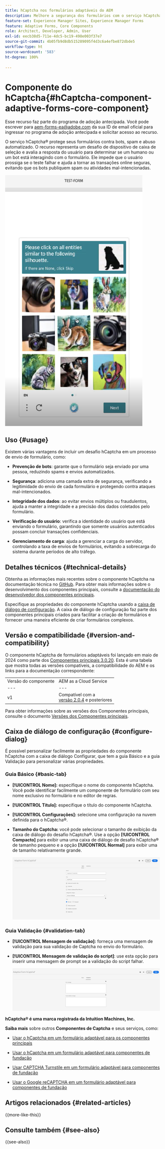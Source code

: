 ```yaml
---
title: hCaptcha nos formulários adaptáveis do AEM
description: Melhore a segurança dos formulários com o serviço hCaptcha&reg; sem esforço. Guia passo a passo no interior.
feature-set: Experience Manager Sites, Experience Manager Forms
feature: Adaptive Forms, Core Components
role: Architect, Developer, Admin, User
exl-id: eecb38d5-711e-4dc5-bc19-498e003f37e7
source-git-commit: 4b05fb9d8db515289095f4d3c6a4efbe872dbde5
workflow-type: ht
source-wordcount: '583'
ht-degree: 100%

---
```


# Componente do hCaptcha{#hCaptcha-component-adaptive-forms-core-component}

<span class="preview"> Esse recurso faz parte do programa de adoção antecipada. Você pode escrever para aem-forms-ea@adobe.com da sua ID de email oficial para ingressar no programa de adoção antecipada e solicitar acesso ao recurso. </span>

O serviço hCaptcha® protege seus formulários contra bots, spam e abuso automatizado. O recurso representa um desafio de dispositivo de caixa de seleção e avalia a resposta do usuário para determinar se um humano ou um bot está interagindo com o formulário. Ele impede que o usuário prossiga se o teste falhar e ajuda a tornar as transações online seguras, evitando que os bots publiquem spam ou atividades mal-intencionadas.

![hCaptcha®](/help/adaptive-forms/assets/hCaptcha-challenge.png)

## Uso {#usage}

Existem várias vantagens de incluir um desafio hCaptcha em um processo de envio de formulário, como:

- **Prevenção de bots**: garante que o formulário seja enviado por uma pessoa, reduzindo spams e envios automatizados.

- **Segurança**: adiciona uma camada extra de segurança, verificando a legitimidade do envio de cada formulário e protegendo contra ataques mal-intencionados.

- **Integridade dos dados**: ao evitar envios múltiplos ou fraudulentos, ajuda a manter a integridade e a precisão dos dados coletados pelo formulário.

- **Verificação do usuário**: verifica a identidade do usuário que está enviando o formulário, garantindo que somente usuários autenticados possam concluir transações confidenciais.

- **Gerenciamento de carga**: ajuda a gerenciar a carga do servidor, controlando a taxa de envios de formulários, evitando a sobrecarga do sistema durante períodos de alto tráfego.

## Detalhes técnicos {#technical-details}

Obtenha as informações mais recentes sobre o componente hCaptcha na documentação técnica no [GitHub](https://github.com/adobe/aem-core-forms-components/blob/master/ui.af.apps/src/main/content/jcr_root/apps/core/fd/components/form/hCaptcha/v1/hCaptcha/README.md). Para obter mais informações sobre o desenvolvimento dos componentes principais, consulte a [documentação do desenvolvedor dos componentes principais](/help/developing/overview.md).

Especifique as propriedades do componente hCaptcha usando a [caixa de diálogo de configuração](#configure-dialog). A caixa de diálogo de configuração faz parte dos componentes principais criados para facilitar a criação de formulários e fornecer uma maneira eficiente de criar formulários complexos.

## Versão e compatibilidade {#version-and-compatibility}


O componente hCaptcha de formulários adaptáveis foi lançado em maio de 2024 como parte dos [Componentes principais 3.0.20](https://github.com/adobe/aem-core-forms-components/commit/a4cb97131ffad47137a8f5f173401128a1cf3491). Esta é uma tabela que mostra todas as versões compatíveis, a compatibilidade do AEM e os links para a documentação correspondente:

|  |  |
|---|---|
| Versão do componente | AEM as a Cloud Service |
| --- | --- |
| v1 | Compatível com a <br>[versão 2.0.4](/help/adaptive-forms/version.md) e posteriores | Compatível | Compatível |

Para obter informações sobre as versões dos Componentes principais, consulte o documento [Versões dos Componentes principais](/help/adaptive-forms/version.md).

## Caixa de diálogo de configuração {#configure-dialog}

É possível personalizar facilmente as propriedades do componente hCaptcha com a caixa de diálogo Configurar, que tem a guia Básico e a guia Validação para personalizar várias propriedades.

### Guia Básico {#basic-tab}

- **[!UICONTROL Nome]:** especifique o nome do componente hCaptcha. Você pode identificar facilmente um componente de formulário com seu nome exclusivo no formulário e no editor de regras.
- **[!UICONTROL Título]:** especifique o título do componente hCaptcha.
- **[!UICONTROL Configurações]:** selecione uma configuração na nuvem definida para o hCaptcha®.
- **Tamanho do Captcha:** você pode selecionar o tamanho de exibição da caixa de diálogo do desafio hCaptcha®. Use a opção **[!UICONTROL Compacto]** para exibir uma uma caixa de diálogo de desafio hCaptcha® de tamanho pequeno e a opção **[!UICONTROL Normal]** para exibir uma de tamanho relativamente grande.<!-- or **[!UICONTROL Invisible]** to validate hCaptcha&reg; without explicitly rendering the checkbox widget on the user interface. -->

  ![Guia Básico do hCaptcha](/help/adaptive-forms/assets/hcaptcha-basic.png)

### Guia Validação {#validation-tab}

- **[!UICONTROL Mensagem de validação]:** forneça uma mensagem de validação para sua validação de Captcha no envio do formulário.
- **[!UICONTROL Mensagem de validação do script]**: use esta opção para inserir uma mensagem de prompt se a validação do script falhar.

  ![Guia Validação de hCaptcha](/help/adaptive-forms/assets/hcaptcha-validation-tab.png)

**hCaptcha® é uma marca registrada da Intuition Machines, Inc.**

**Saiba mais** sobre outros **Componentes de Captcha** e seus serviços, como:

- [Usar o hCaptcha em um formulário adaptável para os componentes principais](https://experienceleague.adobe.com/pt-br/docs/experience-manager-cloud-service/content/forms/adaptive-forms-authoring/authoring-adaptive-forms-core-components/create-an-adaptive-form-on-forms-cs/integrate-adaptive-forms-hCaptcha-core-components)

- [Usar o hCaptcha em um formulário adaptável para componentes de fundação](https://experienceleague.adobe.com/pt-br/docs/experience-manager-cloud-service/content/forms/adaptive-forms-authoring/authoring-adaptive-forms-foundation-components/add-components-to-an-adaptive-form/integrate-adaptive-forms-hcaptcha)

- [Usar CAPTCHA Turnstile em um formulário adaptável para componentes de fundação](https://experienceleague.adobe.com/pt-br/docs/experience-manager-cloud-service/content/forms/adaptive-forms-authoring/authoring-adaptive-forms-foundation-components/add-components-to-an-adaptive-form/integrate-adaptive-forms-turnstile)

- [Usar o Google reCAPTCHA em um formulário adaptável para componentes de fundação](https://experienceleague.adobe.com/pt-br/docs/experience-manager-cloud-service/content/forms/adaptive-forms-authoring/authoring-adaptive-forms-core-components/create-an-adaptive-form-on-forms-cs/captcha-adaptive-forms-core-components)

## Artigos relacionados {#related-articles}

{{more-like-this}}

## Consulte também {#see-also}

{{see-also}}
